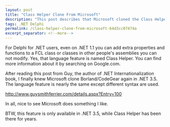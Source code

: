 ```yaml
---
layout: post
title: "Class Helper Clone From Microsoft"
description: "This post describes that Microsoft cloned the Class Helper language feature from Borland/CodeGear as extension methods in C#."
tags: .NET Delphi
permalink: /class-helper-clone-from-microsoft-64d3cc07474a
excerpt_separator: <!--more-->
---
```


For Delphi for .NET users, even on .NET 1.1 you can add extra properties and functions to a FCL class or classes in other people's assemblies you can not modify. Yes, that language feature is named Class Helper. You can find more information about it by searching on Google.com.

After reading this post from Guy, the author of .NET Internationalization book, I finally knew Microsoft clone Borland/CodeGear again in .NET 3.5. The language feature is nearly the same except different syntax are used.

http://www.guysmithferrier.com/details.aspx?Entry=100

In all, nice to see Microsoft does something I like.

BTW, this feature is only available in .NET 3.5, while Class Helper has been there for years.
<!--more-->